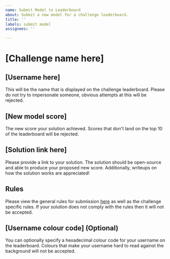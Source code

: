 ```yaml
---
name: Submit Model to Leaderboard
about: Submit a new model for a challenge leaderboard.
title: ''
labels: submit model
assignees: ''

---
```


# [Challenge name here]

## [Username here]
This will be the name that is displayed on the challenge leaderboard. Please do not try to impersonate someone, obvious attempts at this will be rejected.

## [New model score]
The new score your solution achieved. Scores that don't land on the top 10 of the leaderboard will be rejected.

## [Solution link here]
Please provide a link to your solution. The solution should be open-source and able to produce your proposed new score. Additionally, writeups on how the solution works are appreciated! 

## Rules
Please view the general rules for submission [here](https://www.neuralgolfing.com/submit.html) as well as the challenge specific rules. If your solution does not comply with the rules then it will not be accepted.

## [Username colour code] (Optional)
You can optionally specify a hexadecimal colour code for your username on the leaderboard. Colours that make your username hard to read against the background will not be accepted.
